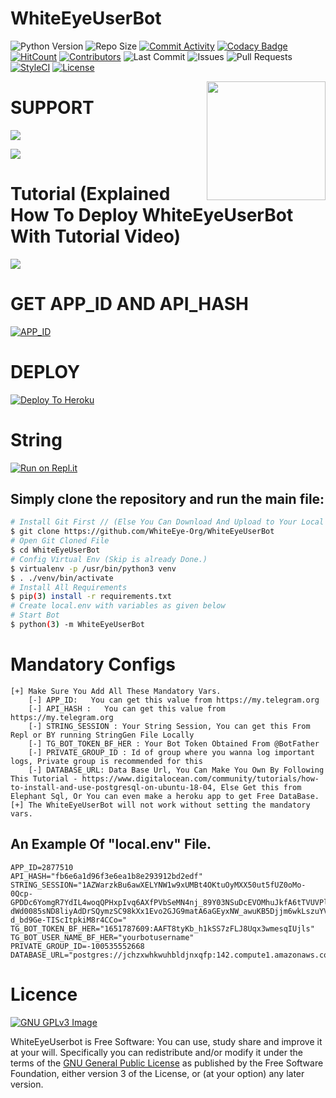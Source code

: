 # WhiteEyeUserBot
![Python Version](https://img.shields.io/badge/Python-v3.8-blue)
![Repo Size](https://img.shields.io/github/repo-size/WhiteEye-Org/WhiteEyeUserBot)
[![Commit Activity](https://img.shields.io/github/commit-activity/w/WhiteEye-Org/WhiteEyeUserBot)](https://github.com/WhiteEye-Org/WhiteEyeUserBot/pulse)
[![Codacy Badge](https://api.codacy.com/project/badge/Grade/b10d40c60fc549299eeb7bda1c7501aa)](https://app.codacy.com/manual/WhiteEye-Org/WhiteEyeUserBot?utm_source=github.com&utm_medium=referral&utm_content=athphane/userbot&utm_campaign=Badge_Grade_Settings)
[![HitCount](http://hits.dwyl.com/WhiteEye-Org/WhiteEyeUserBot.svg)](http://hits.dwyl.com/WhiteEye-Org/WhiteEyeUserBot)
[![Contributors](https://img.shields.io/github/contributors/WhiteEye-Org/WhiteEyeUserBot)](https://github.com/WhiteEye-Org/WhiteEyeUserBot/graphs/contributors)
![Last Commit](https://img.shields.io/github/last-commit/WhiteEye-Org/WhiteEyeUserBot/master)
![Issues](https://img.shields.io/github/issues/WhiteEye-Org/WhiteEyeUserBot)
![Pull Requests](https://img.shields.io/github/issues-pr/WhiteEye-Org/WhiteEyeUserBot)
[![StyleCI](https://github.styleci.io/repos/216083990/shield?branch=master)](https://github.styleci.io/repos/216083990)
[![License](https://img.shields.io/github/license/WhiteEye-Org/WhiteEyeUserBot)](LICENSE)

<img src="https://telegra.ph/file/28d9b7eb6ef941325bc64.jpg" width="190" align="right">





# SUPPORT

<a href="https://t.me/Whiteeyedevs"><img src="https://img.shields.io/badge/Join-Telegram%20Channel-red.svg?logo=Telegram"></a>

<a href="https://t.me/WhiteEyeDevs"><img src="https://img.shields.io/badge/Join-Telegram%20Group-blue.svg?logo=telegram"></a>



# Tutorial (Explained How To Deploy WhiteEyeUserBot With Tutorial Video)

<a href="https://youtu.be/YztAfFPmmvI"><img src="https://img.shields.io/badge/How%20To-Deploy-red.svg?logo=Youtube"></a>







# GET APP_ID AND API_HASH

[![APP_ID](https://img.shields.io/badge/API__HASH--APP__ID-HERE-brightgreen)](https://my.telegram.org/auth)







# DEPLOY

[![Deploy To Heroku](https://www.herokucdn.com/deploy/button.svg)](https://heroku.com/deploy?template=https://github.com/WhiteEye-Org/WhiteEyeUserBot)
# String

[![Run on Repl.it](https://img.shields.io/badge/run-string__session.py-red?style=for-the-badge&logo=repl.it)](https://repl.it/@mrdayamzaidi/WhiteEyeUserbot)




## Simply clone the repository and run the main file:
```sh
# Install Git First // (Else You Can Download And Upload to Your Local Server)
$ git clone https://github.com/WhiteEye-Org/WhiteEyeUserBot
# Open Git Cloned File
$ cd WhiteEyeUserBot
# Config Virtual Env (Skip is already Done.)
$ virtualenv -p /usr/bin/python3 venv
$ . ./venv/bin/activate
# Install All Requirements 
$ pip(3) install -r requirements.txt
# Create local.env with variables as given below
# Start Bot 
$ python(3) -m WhiteEyeUserBot
```

# Mandatory Configs
```
[+] Make Sure You Add All These Mandatory Vars. 
    [-] APP_ID:   You can get this value from https://my.telegram.org
    [-] API_HASH :   You can get this value from https://my.telegram.org
    [-] STRING_SESSION : Your String Session, You can get this From Repl or BY running StringGen File Locally
    [-] TG_BOT_TOKEN_BF_HER : Your Bot Token Obtained From @BotFather 
    [-] PRIVATE_GROUP_ID : Id of group where you wanna log important logs, Private group is recommended for this
    [-] DATABASE_URL: Data Base Url, You Can Make You Own By Following This Tutorial - https://www.digitalocean.com/community/tutorials/how-to-install-and-use-postgresql-on-ubuntu-18-04, Else Get this from Elephant Sql, Or You can even make a heroku app to get Free DataBase.
[+] The WhiteEyeUserBot will not work without setting the mandatory vars.
```


## An Example Of "local.env" File.
```
APP_ID=2877510
API_HASH="fb6e6a1d96f3e6ea1b8e293912bd2edf"
STRING_SESSION="1AZWarzkBu6awXELYNW1w9xUMBt4OKtuOyMXX50ut5fUZ0oMo-0Qcp-GPDDc6YomgR7YdIL4woqQPHxpIvq6AXfPVbSeMN4nj_89Y03NSuDcEVOMhuJkfA6tTVUVPlkh4cQDgIwygG9GUYCAyntL4OvDIjLjNpkI68aSIrB9xChqa6T4uqn74AgRoUvN_5SQ0Y5F2Z6fz7UluwC33j0TuPMOWAdrcSooiIcjxe3WKtao6xz6-dWd0085sND8liyAdDrSQymzSC98kXx1Evo2GJG9matA6aGEyxNW_awuKB5Djjm6wkLszuYVuc03oeD9WNlyFtA-d_bd9Ge-TIScItpkiM8r4CCo="
TG_BOT_TOKEN_BF_HER="1651787609:AAFT8tyKb_h1kSS7zFLJ8Uqx3wmesqIUjls"
TG_BOT_USER_NAME_BF_HER="yourbotusername"
PRIVATE_GROUP_ID=-100535552668
DATABASE_URL="postgres://jchzxwhkwuhbldjnxqfp:142.compute1.amazonaws.com:5432/d14c1pas7r1clf"
```







# Licence
[![GNU GPLv3 Image](https://www.gnu.org/graphics/gplv3-127x51.png)](http://www.gnu.org/licenses/gpl-3.0.en.html)  

WhiteEyeUserbot is Free Software: You can use, study share and improve it at your
will. Specifically you can redistribute and/or modify it under the terms of the
[GNU General Public License](https://www.gnu.org/licenses/gpl.html) as
published by the Free Software Foundation, either version 3 of the License, or
(at your option) any later version. 
